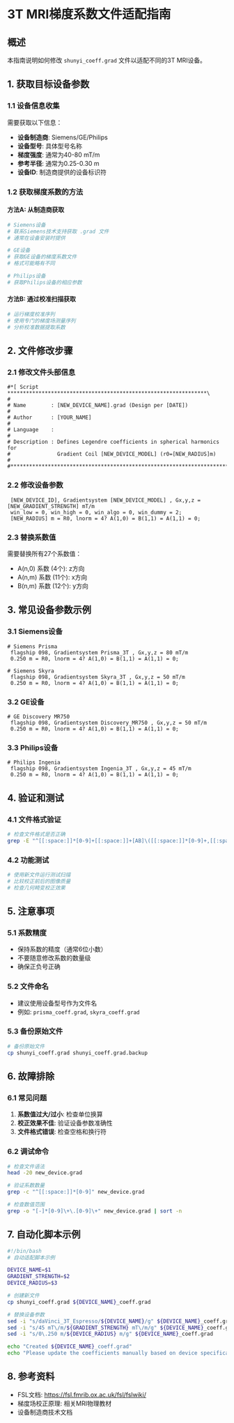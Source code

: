 # 3T MRI梯度系数文件适配指南

## 概述
本指南说明如何修改 `shunyi_coeff.grad` 文件以适配不同的3T MRI设备。

## 1. 获取目标设备参数

### 1.1 设备信息收集
需要获取以下信息：
- **设备制造商**: Siemens/GE/Philips
- **设备型号**: 具体型号名称
- **梯度强度**: 通常为40-80 mT/m
- **参考半径**: 通常为0.25-0.30 m
- **设备ID**: 制造商提供的设备标识符

### 1.2 获取梯度系数的方法

#### 方法A: 从制造商获取
```bash
# Siemens设备
# 联系Siemens技术支持获取 .grad 文件
# 通常在设备安装时提供

# GE设备  
# 获取GE设备的梯度系数文件
# 格式可能略有不同

# Philips设备
# 获取Philips设备的相应参数
```

#### 方法B: 通过校准扫描获取
```bash
# 运行梯度校准序列
# 使用专门的梯度场测量序列
# 分析校准数据提取系数
```

## 2. 文件修改步骤

### 2.1 修改文件头部信息
```grad
#*[ Script ****************************************************************\
#
# Name        : [NEW_DEVICE_NAME].grad (Design per [DATE])
#
# Author      : [YOUR_NAME]
#
# Language    : 
#
# Description : Defines Legendre coefficients in spherical harmonics for
#               Gradient Coil [NEW_DEVICE_MODEL] (r0=[NEW_RADIUS]m) 
#               
#****************************************************************************/
```

### 2.2 修改设备参数
```grad
 [NEW_DEVICE_ID], Gradientsystem [NEW_DEVICE_MODEL] , Gx,y,z = [NEW_GRADIENT_STRENGTH] mT/m
 win_low = 0, win_high = 0, win_algo = 0, win_dummy = 2;
 [NEW_RADIUS] m = R0, lnorm = 4? A(1,0) = B(1,1) = A(1,1) = 0;
```

### 2.3 替换系数值
需要替换所有27个系数值：
- A(n,0) 系数 (4个): z方向
- A(n,m) 系数 (11个): x方向  
- B(n,m) 系数 (12个): y方向

## 3. 常见设备参数示例

### 3.1 Siemens设备
```grad
# Siemens Prisma
 flagship 098, Gradientsystem Prisma_3T , Gx,y,z = 80 mT/m
 0.250 m = R0, lnorm = 4? A(1,0) = B(1,1) = A(1,1) = 0;

# Siemens Skyra  
 flagship 098, Gradientsystem Skyra_3T , Gx,y,z = 50 mT/m
 0.250 m = R0, lnorm = 4? A(1,0) = B(1,1) = A(1,1) = 0;
```

### 3.2 GE设备
```grad
# GE Discovery MR750
 flagship 098, Gradientsystem Discovery_MR750 , Gx,y,z = 50 mT/m
 0.250 m = R0, lnorm = 4? A(1,0) = B(1,1) = A(1,1) = 0;
```

### 3.3 Philips设备
```grad
# Philips Ingenia
 flagship 098, Gradientsystem Ingenia_3T , Gx,y,z = 45 mT/m
 0.250 m = R0, lnorm = 4? A(1,0) = B(1,1) = A(1,1) = 0;
```

## 4. 验证和测试

### 4.1 文件格式验证
```bash
# 检查文件格式是否正确
grep -E "^[[:space:]]*[0-9]+[[:space:]]+[AB]\([[:space:]]*[0-9]+,[[:space:]]*[0-9]+\)" new_device.grad
```

### 4.2 功能测试
```bash
# 使用新文件运行测试扫描
# 比较校正前后的图像质量
# 检查几何畸变校正效果
```

## 5. 注意事项

### 5.1 系数精度
- 保持系数的精度（通常6位小数）
- 不要随意修改系数的数量级
- 确保正负号正确

### 5.2 文件命名
- 建议使用设备型号作为文件名
- 例如: `prisma_coeff.grad`, `skyra_coeff.grad`

### 5.3 备份原始文件
```bash
# 备份原始文件
cp shunyi_coeff.grad shunyi_coeff.grad.backup
```

## 6. 故障排除

### 6.1 常见问题
1. **系数值过大/过小**: 检查单位换算
2. **校正效果不佳**: 验证设备参数准确性
3. **文件格式错误**: 检查空格和换行符

### 6.2 调试命令
```bash
# 检查文件语法
head -20 new_device.grad

# 验证系数数量
grep -c "^[[:space:]]*[0-9]" new_device.grad

# 检查数值范围
grep -o "[-]*[0-9]\+\.[0-9]\+" new_device.grad | sort -n
```

## 7. 自动化脚本示例

```bash
#!/bin/bash
# 自动适配脚本示例

DEVICE_NAME=$1
GRADIENT_STRENGTH=$2
DEVICE_RADIUS=$3

# 创建新文件
cp shunyi_coeff.grad ${DEVICE_NAME}_coeff.grad

# 替换设备参数
sed -i "s/daVinci_3T_Espresso/${DEVICE_NAME}/g" ${DEVICE_NAME}_coeff.grad
sed -i "s/45 mT\/m/${GRADIENT_STRENGTH} mT\/m/g" ${DEVICE_NAME}_coeff.grad
sed -i "s/0\.250 m/${DEVICE_RADIUS} m/g" ${DEVICE_NAME}_coeff.grad

echo "Created ${DEVICE_NAME}_coeff.grad"
echo "Please update the coefficients manually based on device specifications"
```

## 8. 参考资料

- FSL文档: https://fsl.fmrib.ox.ac.uk/fsl/fslwiki/
- 梯度场校正原理: 相关MRI物理教材
- 设备制造商技术文档 
